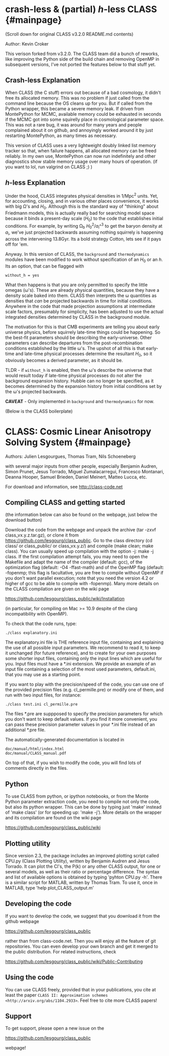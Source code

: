 crash-less & (partial) _h_-less CLASS {#mainpage}
=============================================
(Scroll down for original CLASS v3.2.0 README.md contents)

Author: Kevin Croker

This verison forked from v3.2.0.
The CLASS team did a bunch of reworks, like improving the Python side of the build chain and
removing OpenMP in subsequent versions, I've not ported the features below to that stuff yet.

Crash-less Explanation
------------------------
When CLASS (the C stuff) errors out because of a bad cosmology, it didn't free its allocated memory.
This was no problem if just called from the command line because the OS cleans up for you.
But if called from the Python wrapper, this became a severe memory leak.
If driven from MontePython for MCMC, available memory could be exhausted in seconds if the MCMC got into some squirelly place in cosmological parameter space.
This was not a rare bug, it was around for many years and people complained about it on github, and annoyingly worked around it by just restarting MontePython, as many times as necessary.

This version of CLASS uses a very lightweight doubly linked list memory tracker so that, when failure happens, all allocated memory can be freed reliably.
In my own use, MontePython can now run indefinitely and other diagnostics show stable memory usage over many hours of operation.
(if you want to lol, run valgrind on CLASS ;) )

_h_-less Explanation
------------------------
Under the hood, CLASS integrates physical densities in 1/Mpc<sup>2</sup> units.
Yet, for accounting, closing, and in various other places convenience, it works with big &Omega;'s and _H_<sub>0</sub>.
Although this is the standard way of "thinking" about Friedmann models, this is actually really bad for searching model space because it binds a present-day scale (_H_<sub>0</sub>) to the code that establishes initial conditions.
For example, by writing &Omega;<sub>b</sub> _H_<sub>0</sub><sup>2</sup>/_a_<sub>i</sub>^<sup>3</sup> to get the baryon density at _a_<sub>i</sub>, we've just projected backwards assuming nothing squirrely is happening across the intervening 13.8Gyr.
Its a bold strategy Cotton, lets see if it pays off for 'em.

Anyway.
In this version of CLASS, the `background` and `thermodynamics` modules have been modified to work without specification of an _H_<sub>0</sub> or an _h_.
Its an option, that can be flagged with
```
without_h = yes
```
What then happens is that you are only permitted to specify the little omegas (&omega;'s).
These are already physical quantities, because they have a density scale baked into them.
CLASS then interprets the &omega; quantities as densities that _can_ be projected backwards in time for initial conditions.
Anywhere in the code that made projection assumptions at intermediate scale factors, presumably for simplicity, has been adjusted to use the actual integrated densities determined by CLASS in the background module.

The motivation for this is that CMB experiments are telling you about early universe physics, before squirrely late-time things could be happening.
So the best-fit parameters should be describing the early-universe.
Other parameters can describe departures from the post-recombination conditions established by the little &omega;'s.
The upshot of all this is that early-time and late-time physical processes determine the resultant _H_<sub>0</sub>, so it obviously becomes a derived parameter, as it should be.

TLDR - if `without_h` is enabled, then the &omega;'s describe the universe that would result today if late-time physical processes do not alter the background expansion history.  Hubble can no longer be specified, as it becomes determined by the expansion history from initial conditions set by the &omega;'s projected backwards.

**CAVEAT** - Only implemented in `background` and `thermodynamics` for now.

(Below is the CLASS boilerplate)

CLASS: Cosmic Linear Anisotropy Solving System  {#mainpage}
==============================================

Authors: Julien Lesgourgues, Thomas Tram, Nils Schoeneberg

with several major inputs from other people, especially Benjamin
Audren, Simon Prunet, Jesus Torrado, Miguel Zumalacarregui, Francesco
Montanari, Deanna Hooper, Samuel Brieden, Daniel Meinert, Matteo Lucca, etc.

For download and information, see http://class-code.net


Compiling CLASS and getting started
-----------------------------------

(the information below can also be found on the webpage, just below
the download button)

Download the code from the webpage and unpack the archive (tar -zxvf
class_vx.y.z.tar.gz), or clone it from
https://github.com/lesgourg/class_public. Go to the class directory
(cd class/ or class_public/ or class_vx.y.z/) and compile (make clean;
make class). You can usually speed up compilation with the option -j:
make -j class. If the first compilation attempt fails, you may need to
open the Makefile and adapt the name of the compiler (default: gcc),
of the optimization flag (default: -O4 -ffast-math) and of the OpenMP
flag (default: -fopenmp; this flag is facultative, you are free to
compile without OpenMP if you don't want parallel execution; note that
you need the version 4.2 or higher of gcc to be able to compile with
-fopenmp). Many more details on the CLASS compilation are given on the
wiki page

https://github.com/lesgourg/class_public/wiki/Installation

(in particular, for compiling on Mac >= 10.9 despite of the clang
incompatibility with OpenMP).

To check that the code runs, type:

    ./class explanatory.ini

The explanatory.ini file is THE reference input file, containing and
explaining the use of all possible input parameters. We recommend to
read it, to keep it unchanged (for future reference), and to create
for your own purposes some shorter input files, containing only the
input lines which are useful for you. Input files must have a *.ini
extension. We provide an example of an input file containing a
selection of the most used parameters, default.ini, that you may use as a
starting point.

If you want to play with the precision/speed of the code, you can use
one of the provided precision files (e.g. cl_permille.pre) or modify
one of them, and run with two input files, for instance:

    ./class test.ini cl_permille.pre

The files *.pre are suppposed to specify the precision parameters for
which you don't want to keep default values. If you find it more
convenient, you can pass these precision parameter values in your *.ini
file instead of an additional *.pre file.

The automatically-generated documentation is located in

    doc/manual/html/index.html
    doc/manual/CLASS_manual.pdf

On top of that, if you wish to modify the code, you will find lots of
comments directly in the files.

Python
------

To use CLASS from python, or ipython notebooks, or from the Monte
Python parameter extraction code, you need to compile not only the
code, but also its python wrapper. This can be done by typing just
'make' instead of 'make class' (or for speeding up: 'make -j'). More
details on the wrapper and its compilation are found on the wiki page

https://github.com/lesgourg/class_public/wiki

Plotting utility
----------------

Since version 2.3, the package includes an improved plotting script
called CPU.py (Class Plotting Utility), written by Benjamin Audren and
Jesus Torrado. It can plot the Cl's, the P(k) or any other CLASS
output, for one or several models, as well as their ratio or percentage
difference. The syntax and list of available options is obtained by
typing 'pyhton CPU.py -h'. There is a similar script for MATLAB,
written by Thomas Tram. To use it, once in MATLAB, type 'help
plot_CLASS_output.m'

Developing the code
--------------------

If you want to develop the code, we suggest that you download it from
the github webpage

https://github.com/lesgourg/class_public

rather than from class-code.net. Then you will enjoy all the feature
of git repositories. You can even develop your own branch and get it
merged to the public distribution. For related instructions, check

https://github.com/lesgourg/class_public/wiki/Public-Contributing

Using the code
--------------

You can use CLASS freely, provided that in your publications, you cite
at least the paper `CLASS II: Approximation schemes <http://arxiv.org/abs/1104.2933>`. Feel free to cite more CLASS papers!

Support
-------

To get support, please open a new issue on the

https://github.com/lesgourg/class_public

webpage!
